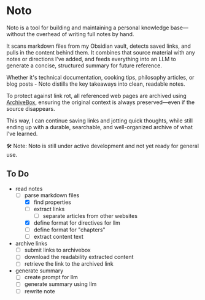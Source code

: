 # Noto

Noto is a tool for building and maintaining a personal knowledge base—without the overhead of writing full notes by hand.

It scans markdown files from my Obsidian vault, detects saved links, and pulls in the content behind them. It combines that source material with any notes or directions I’ve added, and feeds everything into an LLM to generate a concise, structured summary for future reference.

Whether it's technical documentation, cooking tips, philosophy articles, or blog posts - Noto distills the key takeaways into clean, readable notes.

To protect against link rot, all referenced web pages are archived using [ArchiveBox](https://archivebox.io/), ensuring the original context is always preserved—even if the source disappears.

This way, I can continue saving links and jotting quick thoughts, while still ending up with a durable, searchable, and well-organized archive of what I’ve learned.

🛠 Note: Noto is still under active development and not yet ready for general use.

## To Do

- read notes
  - [ ] parse markdown files
    - [x] find properties
    - [ ] extract links
      - [ ] separate articles from other websites
    - [x] define format for directives for llm
    - [ ] define format for "chapters"
    - [ ] extract content text
- archive links
  - [ ] submit links to archivebox
  - [ ] download the readability extracted content
  - [ ] retrieve the link to the archived link
- generate summary
  - [ ] create prompt for llm
  - [ ] generate summary using llm
  - [ ] rewrite note
